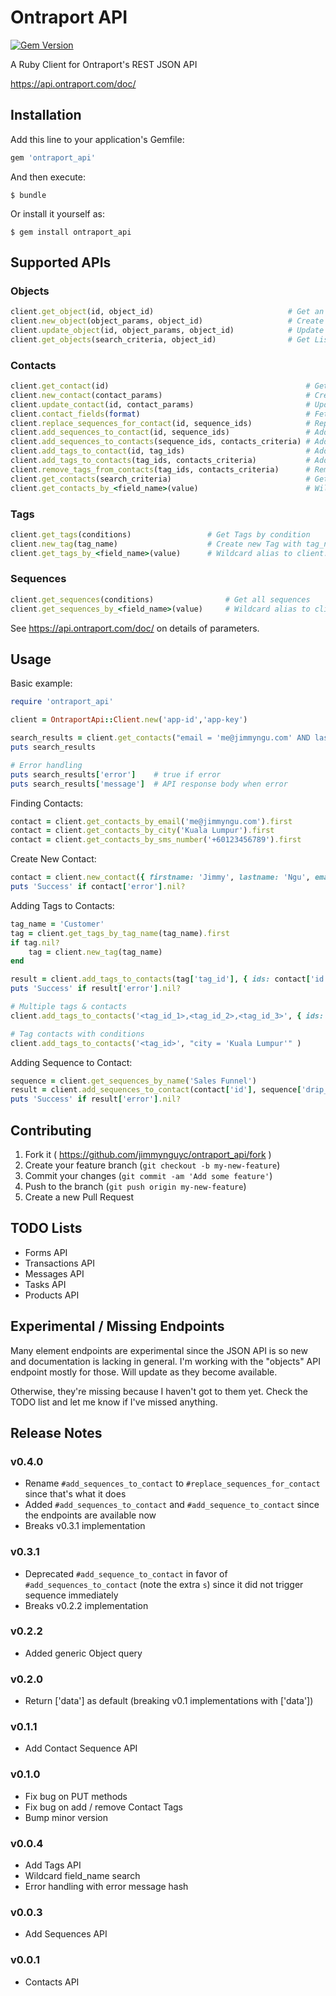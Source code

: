# Ontraport API

[![Gem Version](https://badge.fury.io/rb/ontraport_api.svg)](http://badge.fury.io/rb/ontraport_api)

A Ruby Client for Ontraport's REST JSON API

<https://api.ontraport.com/doc/>

## Installation

Add this line to your application's Gemfile:

```ruby
gem 'ontraport_api'
```

And then execute:

```
$ bundle
```

Or install it yourself as:

```
$ gem install ontraport_api
```

## Supported APIs

### Objects

```ruby
client.get_object(id, object_id)                              # Get an Object's Data
client.new_object(object_params, object_id)                   # Create new Object
client.update_object(id, object_params, object_id)            # Update Object Details
client.get_objects(search_criteria, object_id)                # Get List of Objects based on Search Criteria
```

### Contacts

```ruby
client.get_contact(id)                                            # Get a Contact's Data
client.new_contact(contact_params)                                # Create new Contact
client.update_contact(id, contact_params)                         # Update Contact Details
client.contact_fields(format)                                     # Fetch Contact Meta Fields
client.replace_sequences_for_contact(id, sequence_ids)            # Replace Sequences (Array / String) for Contact
client.add_sequences_to_contact(id, sequence_ids)                 # Add Sequences (Array / String) to Contact
client.add_sequences_to_contacts(sequence_ids, contacts_criteria) # Add Sequences (Array / String) to Selected Contacts
client.add_tags_to_contact(id, tag_ids)                           # Add Tags (Array / String) to Contact
client.add_tags_to_contacts(tag_ids, contacts_criteria)           # Add Tags (Array / String) to Selected Contacts
client.remove_tags_from_contacts(tag_ids, contacts_criteria)      # Remove Tags from Selected Contacts
client.get_contacts(search_criteria)                              # Get List of Contacts based on Search Criteria
client.get_contacts_by_<field_name>(value)                        # Wildcard alias to client.get_contacts("<field_name> = 'value'")
```

### Tags

```ruby
client.get_tags(conditions)                 # Get Tags by condition
client.new_tag(tag_name)                    # Create new Tag with tag_name
client.get_tags_by_<field_name>(value)      # Wildcard alias to client.get_tags("<field_name> = 'value'")
```

### Sequences

```ruby
client.get_sequences(conditions)                # Get all sequences
client.get_sequences_by_<field_name>(value)     # Wildcard alias to client.get_sequences("<field_name> = 'value'")
```

See <https://api.ontraport.com/doc/> on details of parameters.

## Usage

Basic example:

```ruby
require 'ontraport_api'

client = OntraportApi::Client.new('app-id','app-key')

search_results = client.get_contacts("email = 'me@jimmyngu.com' AND lastname = 'Ngu'")
puts search_results

# Error handling
puts search_results['error']    # true if error
puts search_results['message']  # API response body when error
```

Finding Contacts:

```ruby
contact = client.get_contacts_by_email('me@jimmyngu.com').first
contact = client.get_contacts_by_city('Kuala Lumpur').first
contact = client.get_contacts_by_sms_number('+60123456789').first
```

Create New Contact:

```ruby
contact = client.new_contact({ firstname: 'Jimmy', lastname: 'Ngu', email: 'me@jimmyngu.com' })
puts 'Success' if contact['error'].nil?
```

Adding Tags to Contacts:

```ruby
tag_name = 'Customer'
tag = client.get_tags_by_tag_name(tag_name).first
if tag.nil?
    tag = client.new_tag(tag_name)
end

result = client.add_tags_to_contacts(tag['tag_id'], { ids: contact['id'] })
puts 'Success' if result['error'].nil?

# Multiple tags & contacts
client.add_tags_to_contacts('<tag_id_1>,<tag_id_2>,<tag_id_3>', { ids: '<contact_id_1>,<contact_id_2>,<contact_id_3>' })

# Tag contacts with conditions
client.add_tags_to_contacts('<tag_id>', "city = 'Kuala Lumpur'" )
```

Adding Sequence to Contact:

```ruby
sequence = client.get_sequences_by_name('Sales Funnel')
result = client.add_sequences_to_contact(contact['id'], sequence['drip_id'])
puts 'Success' if result['error'].nil?
```

## Contributing

1. Fork it ( <https://github.com/jimmynguyc/ontraport_api/fork> )
2. Create your feature branch (`git checkout -b my-new-feature`)
3. Commit your changes (`git commit -am 'Add some feature'`)
4. Push to the branch (`git push origin my-new-feature`)
5. Create a new Pull Request

## TODO Lists

- Forms API
- Transactions API
- Messages API
- Tasks API
- Products API

## Experimental / Missing Endpoints

Many element endpoints are experimental since the JSON API is so new and documentation is lacking in general. I'm working with the "objects" API endpoint mostly for those. Will update as they become available.

Otherwise, they're missing because I haven't got to them yet. Check the TODO list and let me know if I've missed anything.

## Release Notes

### v0.4.0

- Rename `#add_sequences_to_contact` to `#replace_sequences_for_contact` since that's what it does
- Added `#add_sequences_to_contact` and `#add_sequence_to_contact` since the endpoints are available now
- Breaks v0.3.1 implementation

### v0.3.1

- Deprecated `#add_sequence_to_contact` in favor of `#add_sequences_to_contact` (note the extra `s`) since it did not trigger sequence immediately
- Breaks v0.2.2 implementation

### v0.2.2

- Added generic Object query

### v0.2.0

- Return ['data'] as default (breaking v0.1 implementations with ['data'])

### v0.1.1

- Add Contact Sequence API

### v0.1.0

- Fix bug on PUT methods
- Fix bug on add / remove Contact Tags
- Bump minor version

### v0.0.4

- Add Tags API
- Wildcard field_name search
- Error handling with error message hash

### v0.0.3

- Add Sequences API

### v0.0.1

- Contacts API
